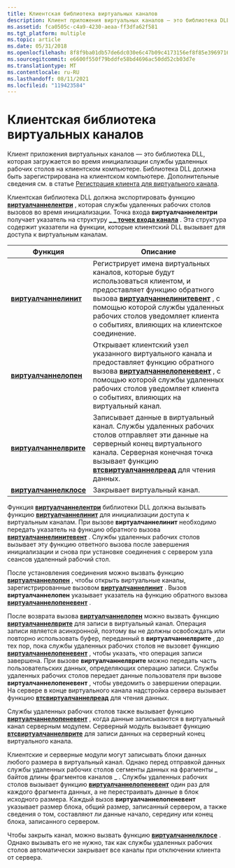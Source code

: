 ```yaml
---
title: Клиентская библиотека виртуальных каналов
description: Клиент приложения виртуальных каналов — это библиотека DLL, которая загружается во время инициализации службы удаленных рабочих столов на клиентском компьютере. Библиотека DLL должна быть зарегистрирована на клиентском компьютере.
ms.assetid: fca0505c-c4a9-4230-aeaa-ff3dfa62f581
ms.tgt_platform: multiple
ms.topic: article
ms.date: 05/31/2018
ms.openlocfilehash: 8f8f9ba01db57de6dc030e6c47b09c4173156ef8f85e3969716ae6e10dfc069f
ms.sourcegitcommit: e6600f550f79bddfe58bd4696ac50dd52cb03d7e
ms.translationtype: MT
ms.contentlocale: ru-RU
ms.lasthandoff: 08/11/2021
ms.locfileid: "119423584"
---
```

# <a name="virtual-channel-client-dll"></a>Клиентская библиотека виртуальных каналов

Клиент приложения виртуальных каналов — это библиотека DLL, которая загружается во время инициализации службы удаленных рабочих столов на клиентском компьютере. Библиотека DLL должна быть зарегистрирована на клиентском компьютере. Дополнительные сведения см. в статье [Регистрация клиента для виртуального канала](virtual-channel-client-registration.md).

Клиентская библиотека DLL должна экспортировать функцию [**виртуалчаннелентри**](/windows/desktop/api/Cchannel/nc-cchannel-virtualchannelentry) , которая службы удаленных рабочих столов вызовов во время инициализации. Точка входа **виртуалчаннелентри** получает указатель на структуру [**\_ \_ точек входа канала**](/windows/win32/api/cchannel/ns-cchannel-channel_entry_points) . Эта структура содержит указатели на функции, которые клиентский DLL вызывает для доступа к виртуальным каналам.



| Функция                                                      | Описание                                                                                                                                                                                                                                                                           |
|---------------------------------------------------------------|---------------------------------------------------------------------------------------------------------------------------------------------------------------------------------------------------------------------------------------------------------------------------------------|
| [**виртуалчаннелинит**](/windows/desktop/api/Cchannel/nc-cchannel-virtualchannelinit)<br/>   | Регистрирует имена виртуальных каналов, которые будут использоваться клиентом, и предоставляет функцию обратного вызова [**виртуалчаннелинитевент**](/windows/desktop/api/Cchannel/nc-cchannel-channel_init_event_fn) , с помощью которой службы удаленных рабочих столов уведомляет клиента о событиях, влияющих на клиентское соединение.<br/> |
| [**виртуалчаннелопен**](/windows/desktop/api/Cchannel/nc-cchannel-virtualchannelopen)<br/>   | Открывает клиентский узел указанного виртуального канала и предоставляет функцию обратного вызова [**виртуалчаннелопеневент**](/windows/desktop/api/Cchannel/nc-cchannel-channel_open_event_fn) , с помощью которой службы удаленных рабочих столов уведомляет клиента о событиях, влияющих на виртуальный канал.<br/>                    |
| [**виртуалчаннелврите**](/windows/desktop/api/Cchannel/nc-cchannel-virtualchannelwrite)<br/> | Записывает данные в виртуальный канал. Службы удаленных рабочих столов отправляет эти данные на серверный конец виртуального канала. Серверная конечная точка вызывает функцию [**втсвиртуалчаннелреад**](/windows/desktop/api/Wtsapi32/nf-wtsapi32-wtsvirtualchannelread) для чтения данных.<br/>                                             |
| [**виртуалчаннелклосе**](/windows/desktop/api/Cchannel/nc-cchannel-virtualchannelclose)<br/> | Закрывает виртуальный канал.<br/>                                                                                                                                                                                                                                                  |



 

Функция [**виртуалчаннелентри**](/windows/desktop/api/Cchannel/nc-cchannel-virtualchannelentry) библиотеки DLL должна вызывать функцию [**виртуалчаннелинит**](/windows/desktop/api/Cchannel/nc-cchannel-virtualchannelinit) для инициализации доступа к виртуальным каналам. При вызове **виртуалчаннелинит** необходимо передать указатель на функцию обратного вызова [**виртуалчаннелинитевент**](/windows/desktop/api/Cchannel/nc-cchannel-channel_init_event_fn) . Службы удаленных рабочих столов вызывает эту функцию ответного вызова после завершения инициализации и снова при установке соединения с сервером узла сеансов удаленный рабочий стол.

После установления соединения можно вызвать функцию [**виртуалчаннелопен**](/windows/desktop/api/Cchannel/nc-cchannel-virtualchannelopen) , чтобы открыть виртуальные каналы, зарегистрированные вызовом [**виртуалчаннелинит**](/windows/desktop/api/Cchannel/nc-cchannel-virtualchannelinit) . Вызов **виртуалчаннелопен** указывает указатель на функцию обратного вызова [**виртуалчаннелопеневент**](/windows/desktop/api/Cchannel/nc-cchannel-channel_open_event_fn) .

После возврата вызова [**виртуалчаннелопен**](/windows/desktop/api/Cchannel/nc-cchannel-virtualchannelopen) можно вызвать функцию [**виртуалчаннелврите**](/windows/desktop/api/Cchannel/nc-cchannel-virtualchannelwrite) для записи в виртуальный канал. Операция записи является асинхронной, поэтому вы не должны освобождать или повторно использовать буфер, переданный в **виртуалчаннелврите** , до тех пор, пока службы удаленных рабочих столов не вызовет функцию [**виртуалчаннелопеневент**](/windows/desktop/api/Cchannel/nc-cchannel-channel_open_event_fn) , чтобы указать, что операция записи завершена. При вызове **виртуалчаннелврите** можно передать часть пользовательских данных, определяющих операцию записи. Службы удаленных рабочих столов передает данные пользователя при вызове **виртуалчаннелопеневент** , чтобы уведомить о завершении операции. На сервере в конце виртуального канала надстройка сервера вызывает функцию [**втсвиртуалчаннелреад**](/windows/desktop/api/Wtsapi32/nf-wtsapi32-wtsvirtualchannelread) для чтения данных.

Службы удаленных рабочих столов также вызывает функцию [**виртуалчаннелопеневент**](/windows/desktop/api/Cchannel/nc-cchannel-channel_open_event_fn) , когда данные записываются в виртуальный канал серверным модулем. Серверный модуль вызывает функцию [**втсвиртуалчаннелврите**](/windows/desktop/api/Wtsapi32/nf-wtsapi32-wtsvirtualchannelwrite) для записи данных на серверный конец виртуального канала.

Клиентские и серверные модули могут записывать блоки данных любого размера в виртуальный канал. Однако перед отправкой данных службы удаленных рабочих столов сегменты данных на фрагменты \_ байтов длины фрагментов каналов \_ . Службы удаленных рабочих столов вызывает функцию [**виртуалчаннелопеневент**](/windows/desktop/api/Cchannel/nc-cchannel-channel_open_event_fn) один раз для каждого фрагмента данных, а не перестраивать данные в блок исходного размера. Каждый вызов **виртуалчаннелопеневент** указывает размер блока, общий размер, записанный сервером, а также сведения о том, составляют ли данные начало, середину или конец блока, записанного сервером.

Чтобы закрыть канал, можно вызвать функцию [**виртуалчаннелклосе**](/windows/desktop/api/Cchannel/nc-cchannel-virtualchannelclose) . Однако вызывать его не нужно, так как службы удаленных рабочих столов автоматически закрывает все каналы при отключении клиента от сервера.

 

 





